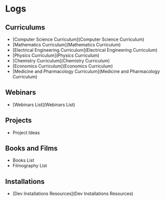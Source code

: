 # Logs

## Curriculums

- [Computer Science Curriculum](Computer Science Curriculum)
- [Mathematics Curriculum](Mathematics Curriculum)
- [Electrical Engineering Curriculum](Electrical Engineering Curriculum)
- [Physics Curriculum](Physics Curriculum)
- [Chemistry Curriculum](Chemistry Curriculum)
- [Economics Curriculum](Economics Curriculum)
- [Medicine and Pharmacology Curriculum](Medicine and Pharmacology Curriculum)

## Webinars

- [Webinars List](Webinars List)

## Projects

- Project Ideas

## Books and Films

- Books List
- Filmography List

## Installations

- [Dev Installations Resources](Dev Installations Resources)

